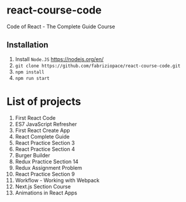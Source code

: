 # react-course-code
Code of React - The Complete Guide Course

## Installation
1. Install `Node.JS` https://nodejs.org/en/
2. `git clone https://github.com/fabriziopace/react-course-code.git`
3. `npm install`
4. `npm run start`

# List of projects
1. First React Code
1. ES7 JavaScript Refresher
3. First React Create App
4. React Complete Guide
5. React Practice Section 3
6. React Practice Section 4
7. Burger Builder 
8. Redux Practice Section 14 
9. Redux Assignment Problem
10. React Practice Section 9
11. Workflow - Working with Webpack
12. Next.js Section Course
13. Animations in React Apps